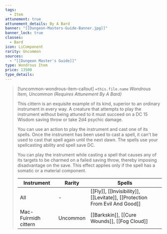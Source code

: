 ```yaml
---
tags:
  - Item
attunement: true
attunement_details: By A Bard
banner: "[[Dungeon-Masters-Guide-Banner.jpg]]"
banner_lock: true
classes:
  - Bard
icon: LiComponent
rarity: Uncommon
sources:
  - "[[Dungeon Master's Guide]]"
type: Wondrous Item
price: 13500
type_details:
---
```

>[!uncommon-wondrous-item-callout] `=this.file.name`
>*Wondrous Item, Uncommon (Requires Attunement By A Bard)*
>
>This cittern is an exquisite example of its kind, superior to an ordinary instrument in every way. A creature that attempts to play the instrument without being attuned to it must succeed on a DC 15 Wisdom saving throw or take 2d4 psychic damage.
>
>You can use an action to play the instrument and cast one of its spells. Once the instrument has been used to cast a spell, it can't be used to cast that spell again until the next dawn. The spells use your spellcasting ability and spell save DC.
>
>You can play the instrument while casting a spell that causes any of its targets to be charmed on a failed saving throw, thereby imposing disadvantage on the save. This effect applies only if the spell has a somatic or a material component.
>
>
>
>| Instrument | Rarity | Spells |
>| --- | --- | --- |
>| All | - | [[Fly]], [[Invisibility]], [[Levitate]], [[Protection From Evil And Good]] |
>| Mac-Fuirmidh cittern | Uncommon | [[Barkskin]], [[Cure Wounds]], [[Fog Cloud]] |

>

